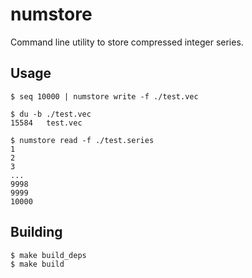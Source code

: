 # numstore

Command line utility to store compressed integer series.

## Usage
```
$ seq 10000 | numstore write -f ./test.vec

$ du -b ./test.vec
15584   test.vec

$ numstore read -f ./test.series
1
2
3
...
9998
9999
10000
```

## Building

```
$ make build_deps
$ make build
```
